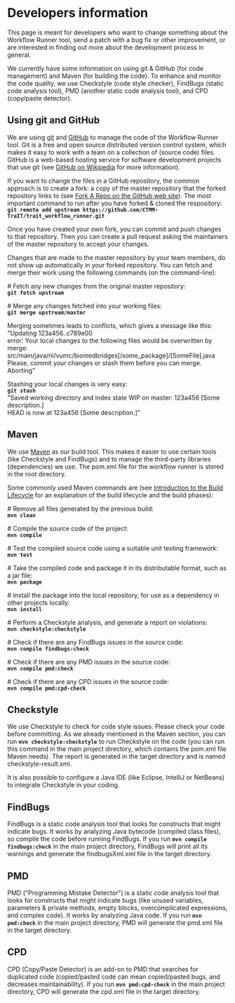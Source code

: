 Developers information
======================

This page is meant for developers who want to change something about the Workflow Runner tool, send a patch with a bug fix or other improvement, or are interested in finding out more about the development process in general.

We currently have some information on using git & GitHub (for code management) and Maven (for building the code). To enhance and monitor the code quality, we use Checkstyle (code style checker), FindBugs (static code analysis tool), PMD (another static code analysis tool), and CPD (copy/paste detector).


Using git and GitHub
--------------------

We are using [git](http://git-scm.com/) and [GitHub](https://github.com/) to manage the code of the Workflow Runner tool. Git is a free and open source distributed version control system, which makes it easy to work with a team on a collection of (source code) files. GitHub is a web-based hosting service for software development projects that use git (see [GitHub on Wikipedia](http://en.wikipedia.org/wiki/GitHub) for more information).

If you want to change the files in a GitHub repository, the common approach is to create a fork: a copy of the master repository that the forked repository links to (see [Fork A Repo on the GitHub web site](https://help.github.com/articles/fork-a-repo)). The most important command to run after you have forked & cloned the respository:<br/>
**`git remote add upstream https://github.com/CTMM-TraIT/trait_workflow_runner.git`**

Once you have created your own fork, you can commit and push changes to that repository. Then you can create a pull request asking the maintainers of the master repository to accept your changes.

Changes that are made to the master repository by your team members, do not show up automatically in your forked repository. You can fetch and merge their work using the following commands (on the command-line):

\# Fetch any new changes from the original master repository:<br/>
**`git fetch upstream`**

\# Merge any changes fetched into your working files:<br/>
**`git merge upstream/master`**

Merging sometimes leads to conflicts, which gives a message like this:<br/>
"Updating 123a456..c789e00<br/>
error: Your local changes to the following files would be overwritten by merge:<br/>
        src/main/java/nl/vumc/biomedbridges[/some_package]/[SomeFile].java<br/>
Please, commit your changes or stash them before you can merge.<br/>
Aborting"

Stashing your local changes is very easy:<br/>
**`git stash`**<br/>
"Saved working directory and index state WIP on master: 123a456 [Some description.]<br/>
HEAD is now at 123a456 [Some description.]"


Maven
-----

We use [Maven](http://maven.apache.org/) as our build tool. This makes it easier to use certain tools (like Checkstyle and FindBugs) and to manage the third-party libraries (dependencies) we use. The pom.xml file for the workflow runner is stored in the root directory.

Some commonly used Maven commands are (see [Introduction to the Build Lifecycle](http://maven.apache.org/guides/introduction/introduction-to-the-lifecycle.html) for an explanation of the build lifecycle and the build phases):

\# Remove all files generated by the previous build:<br/>
**`mvn clean`**

\# Compile the source code of the project:<br/>
**`mvn compile`**

\# Test the compiled source code using a suitable unit testing framework:<br/>
**`mvn test`**

\# Take the compiled code and package it in its distributable format, such as a jar file:<br/>
**`mvn package`**

\# Install the package into the local repository, for use as a dependency in other projects locally:<br/>
**`mvn install`**

\# Perform a Checkstyle analysis, and generate a report on violations:<br/>
**`mvn checkstyle:checkstyle`**

\# Check if there are any FindBugs issues in the source code:<br/>
**`mvn compile findbugs:check`**

\# Check if there are any PMD issues in the source code:<br/>
**`mvn compile pmd:check`**

\# Check if there are any CPD issues in the source code:<br/>
**`mvn compile pmd:cpd-check`**


Checkstyle
----------

We use Checkstyle to check for code style issues. Please check your code before committing. As we already mentioned in the Maven section, you can run **`mvn checkstyle:checkstyle`** to run Checkstyle on the code (you can run this command in the main project directory, which contains the pom.xml file Maven needs). The report is generated in the target directory and is named checkstyle-result.xml.

It is also possible to configure a Java IDE (like Eclipse, IntelliJ or NetBeans) to integrate Checkstyle in your coding.


FindBugs
--------

FindBugs is a static code analysis tool that looks for constructs that might indicate bugs. It works by analyzing Java bytecode (compiled class files), so compile the code before running FindBugs. If you run **`mvn compile findbugs:check`** in the main project directory, FindBugs will print all its warnings and generate the findbugsXml.xml file in the target directory.


PMD
---

PMD ("Programming Mistake Detector") is a static code analysis tool that looks for constructs that might indicate bugs (like unused variables, parameters & private methods, empty blocks, overcomplicated expressions, and complex code). It works by analyzing Java code. If you run **`mvn pmd:check`** in the main project directory, PMD will generate the pmd.xml file in the target directory.


CPD
---

CPD (Copy/Paste Detector) is an add-on to PMD that searches for duplicated code (copied/pasted code can mean copied/pasted bugs, and decreases maintainability). If you run **`mvn pmd:cpd-check`** in the main project directory, CPD will generate the cpd.xml file in the target directory.
